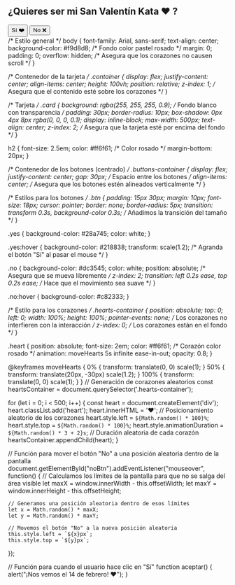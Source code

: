 <div class="container"> 
    <div class="card">
        <h2>¿Quieres ser mi San Valentín Kata ❤️ ?</h2>
        <div class="buttons-container">
            <button class="btn yes" onclick="aceptar()">Sí ❤️</button>
            <button class="btn no" id="noBtn">No ❌</button>
        </div>
    </div>
</div>

<!-- Aquí se generarán los corazones -->
<div class="hearts-container"></div>
/* Estilo general */
body {
    font-family: Arial, sans-serif;
    text-align: center;
    background-color: #f9d8d8; /* Fondo color pastel rosado */
    margin: 0;
    padding: 0;
    overflow: hidden; /* Asegura que los corazones no causen scroll */
}

/* Contenedor de la tarjeta */
.container {
    display: flex;
    justify-content: center;
    align-items: center;
    height: 100vh;
    position: relative;
    z-index: 1; /* Asegura que el contenido esté sobre los corazones */
}

/* Tarjeta */
.card {
    background: rgba(255, 255, 255, 0.9); /* Fondo blanco con transparencia */
    padding: 30px;
    border-radius: 10px;
    box-shadow: 0px 4px 8px rgba(0, 0, 0, 0.1);
    display: inline-block;
    max-width: 500px;
    text-align: center;
    z-index: 2; /* Asegura que la tarjeta esté por encima del fondo */
}

h2 {
    font-size: 2.5em;
    color: #ff6f61; /* Color rosado */
    margin-bottom: 20px;
}

/* Contenedor de los botones (centrado) */
.buttons-container {
    display: flex;
    justify-content: center;
    gap: 30px; /* Espacio entre los botones */
    align-items: center; /* Asegura que los botones estén alineados verticalmente */
}

/* Estilos para los botones */
.btn {
    padding: 15px 30px;
    margin: 10px;
    font-size: 18px;
    cursor: pointer;
    border: none;
    border-radius: 5px;
    transition: transform 0.3s, background-color 0.3s; /* Añadimos la transición del tamaño */
}

.yes {
    background-color: #28a745;
    color: white;
}

.yes:hover {
    background-color: #218838;
    transform: scale(1.2); /* Agranda el botón "Sí" al pasar el mouse */
}

.no {
    background-color: #dc3545;
    color: white;
    position: absolute; /* Asegura que se mueva libremente */
    z-index: 2;
    transition: left 0.2s ease, top 0.2s ease; /* Hace que el movimiento sea suave */
}

.no:hover {
    background-color: #c82333;
}

/* Estilo para los corazones */
.hearts-container {
    position: absolute;
    top: 0;
    left: 0;
    width: 100%;
    height: 100%;
    pointer-events: none; /* Los corazones no interfieren con la interacción */
    z-index: 0; /* Los corazones están en el fondo */
}

.heart {
    position: absolute;
    font-size: 2em;
    color: #ff6f61; /* Corazón color rosado */
    animation: moveHearts 5s infinite ease-in-out;
    opacity: 0.8;
}

@keyframes moveHearts {
    0% {
        transform: translate(0, 0) scale(1);
    }
    50% {
        transform: translate(20px, -30px) scale(1.2);
    }
    100% {
        transform: translate(0, 0) scale(1);
    }
}
// Generación de corazones aleatorios
const heartsContainer = document.querySelector('.hearts-container');

for (let i = 0; i < 500; i++) {
    const heart = document.createElement('div');
    heart.classList.add('heart');
    heart.innerHTML = '&#10084;';
    // Posicionamiento aleatorio de los corazones
    heart.style.left = `${Math.random() * 100}%`;
    heart.style.top = `${Math.random() * 100}%`;
    heart.style.animationDuration = `${Math.random() * 3 + 2}s`; // Duración aleatoria de cada corazón
    heartsContainer.appendChild(heart);
}

// Función para mover el botón "No" a una posición aleatoria dentro de la pantalla
document.getElementById("noBtn").addEventListener("mouseover", function() {
    // Calculamos los límites de la pantalla para que no se salga del área visible
    let maxX = window.innerWidth - this.offsetWidth;
    let maxY = window.innerHeight - this.offsetHeight;

    // Generamos una posición aleatoria dentro de esos límites
    let x = Math.random() * maxX;
    let y = Math.random() * maxY;
    
    // Movemos el botón "No" a la nueva posición aleatoria
    this.style.left = `${x}px`;
    this.style.top = `${y}px`;
});

// Función para cuando el usuario hace clic en "Sí"
function aceptar() {
    alert("¡Nos vemos el 14 de febrero! ❤️");
}
